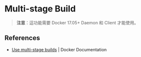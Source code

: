# Multi-stage Build

> **注意**：這功能需要 Docker 17.05+ Daemon 和 Client 才能使用。

## References

* [Use multi-stage builds](https://docs.docker.com/develop/develop-images/multistage-build/) | Docker Documentation


